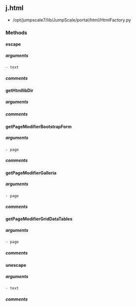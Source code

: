 ## j.html

- /opt/jumpscale7/lib/JumpScale/portal/html/HtmlFactory.py

### Methods

#### escape 
##### arguments

    - text

##### comments

#### getHtmllibDir 
##### arguments

##### comments

#### getPageModifierBootstrapForm 
##### arguments

    - page

##### comments

#### getPageModifierGalleria 
##### arguments

    - page

##### comments

#### getPageModifierGridDataTables 
##### arguments

    - page

##### comments

#### unescape 
##### arguments

    - text

##### comments

